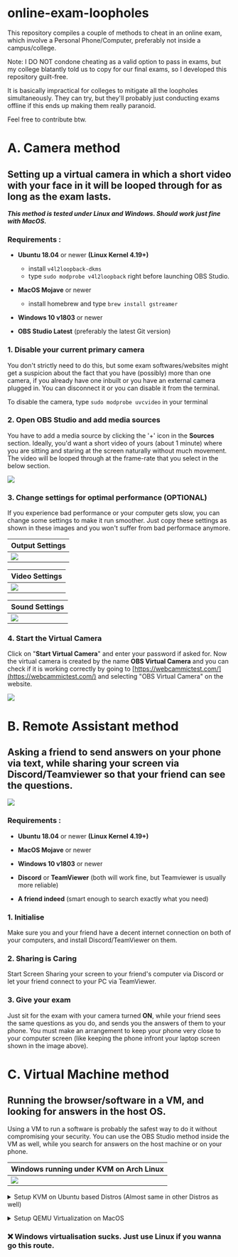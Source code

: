 # online-exam-loopholes
This repository compiles a couple of methods to cheat in an online exam, which involve a Personal Phone/Computer, preferably not inside a campus/college.

Note: I DO NOT condone cheating as a valid option to pass in exams, but my college blatantly told us to copy for our final exams, so I developed this repository guilt-free.

It is basically impractical for colleges to mitigate all the loopholes simultaneously. They can try, but they'll probably just conducting exams offline if this ends up making them really paranoid.


Feel free to contribute btw.

# A. Camera method

## Setting up a virtual camera in which a short video with your face in it will be looped through for as long as the exam lasts.

***This method is tested under Linux and Windows. Should work just fine with MacOS.*** 

### Requirements :

- **Ubuntu 18.04** or newer **(Linux Kernel 4.19+)**

  - install `v4l2loopback-dkms`
  - type `sudo modprobe v4l2loopback` right before launching OBS Studio.

- **MacOS Mojave** or newer

  - install homebrew and type `brew install gstreamer`

- **Windows 10 v1803** or newer

- **OBS Studio Latest** (preferably the latest Git version)


### 1. Disable your current primary camera 

  You don't strictly need to do this, but some exam softwares/websites might get a suspicion about the fact that you have (possibly) more than one camera, if you already have one inbuilt or you have an external camera plugged in. You can disconnect it or you can disable it from the terminal.
  
  To disable the camera, type `sudo modprobe uvcvideo` in your terminal


### 2. Open OBS Studio and add media sources

  You have to add a media source by clicking the '+' icon in the **Sources** section.
  Ideally, you'd want a short video of yours (about 1 minute) where you are sitting and staring at the screen naturally without much movement. The video will be looped through at the frame-rate that you select in the below section.
  
![](img/obs-1.png)


### 3. Change settings for optimal performance (OPTIONAL)

  If you experience bad performance or your computer gets slow, you can change some settings to make it run smoother. Just copy these settings as shown in these images and you won't suffer from bad performace anymore.

| Output Settings |
| --- |
| ![](img/obs-settings-1.png) |

| Video Settings |
| --- |
| ![](img/obs-settings-2.png) |

| Sound Settings |
| --- |
| ![](img/obs-4.3.png) |


### 4. Start the Virtual Camera

  Click on "**Start Virtual Camera**" and enter your password if asked for.
  Now the virtual camera is created by the name **OBS Virtual Camera** and you can check if it is working correctly by going to [https://webcammictest.com/](https://webcammictest.com/) and selecting "OBS Virtual Camera" on the website.
 
 
 
![](img/obs-test.gif)

# B. Remote Assistant method

## Asking a friend to send answers on your phone via text, while sharing your screen via Discord/Teamviewer so that your friend can see the questions. 

![](img/remote.png)


### Requirements :
 
- **Ubuntu 18.04** or newer **(Linux Kernel 4.19+)**
  
- **MacOS Mojave** or newer
 
- **Windows 10 v1803** or newer

- **Discord** or **TeamViewer** (both will work fine, but Teamviewer is usually more reliable)

- **A friend indeed** (smart enough to search exactly what you need)

### 1. Initialise

  Make sure you and your friend have a decent internet connection on both of your computers, and install Discord/TeamViewer on them.

### 2. Sharing is Caring
  
  Start Screen Sharing your screen to your friend's computer via Discord or let your friend connect to your PC via TeamViewer.

### 3. Give your exam

  Just sit for the exam with your camera turned **ON**, while your friend sees the same questions as you do, and sends you the answers of them to your phone. You must make an arrangement to keep your phone very close to your computer screen (like keeping the phone infront your laptop screen shown in the image above).  



# C. Virtual Machine method

## Running the browser/software in a VM, and looking for answers in the host OS. 

Using a VM to run a software is probably the safest way to do it without compromising your security. 
You can use the OBS Studio method inside the VM as well, while you search for answers on the host machine or on your phone.


| Windows running under KVM on Arch Linux |
| --- |
| ![](img/VM.png) |

<p>
<details>
<summary>Setup KVM on Ubuntu based Distros (Almost same in other Distros as well)</summary>



### Requirements:

  - **Ubuntu 18.04** or newer **(Kernel 4.19+)**
 
Note that any Linux distribution will work just fine as long as it is somewhat recent, and can install `virt-manager` and `qemu`.

You can make a Linux VM or a Windows VM. However, this guide focuses on making a Windows VM, as the process is a relatively easier for Linux VM because you don't have to download or install any drivers through an iso.

This guide uses **Ubuntu 20.04** for the demo.


# Creating a Virtual Machine in KVM
This step-by-step guide will take you through setting up a CPU and memory efficient virtual machine to use OBS Studio and give exam at the same time.

## Install KVM
First up, you must install KVM and the Virtual Machine Manager. By installing `virt-manager`, you will get everything you need for your distribution:
```bash
sudo apt-get install -y virt-manager
```

## Download the Windows Professional and KVM VirtIO drivers
You will need the Windows 10 ISO. You will also need drivers for VirtIO to ensure the best performance and lowest overhead for your system. You can download these at the following links.

Windows 10 ISO: https://www.microsoft.com/en-us/software-download/windows10ISO

KVM VirtIO drivers (for all distros): https://fedorapeople.org/groups/virt/virtio-win/direct-downloads/stable-virtio/virtio-win.iso

## Create your virtual machine

Open `virt-manager` (Virtual Machines).

![](img/00.png)

Next, go to `Edit`->`Preferences`, and check `Enable XML editing`, then click the `Close` button.

![](img/01.png)

Now it is time to add a new VM by clicking the `+` button.

![](img/02.png)

Choose `Local install media` and click `Forward`.

![](img/03.png)

Now select the location of your Windows 10 ISO, and `Automatically detect` the installation.

![](img/04.png)

Set your memory and CPUs. We recommend `2` CPUs and `4096MB` for memory. We will be using a Memory Ballooning service, meaning 4096 is the maximum amount of memory the VM will ever use, but will not use this amount except when it is needed.

![](img/05.png)

Choose your virtual disk size, keep in mind this is the maximum size the disk will grow to, but it will not take up this space until it needs it.

![](img/06.png)

Next, name your machine `RDPWindows` so that WinApps can detect it, and choose to `Customize configuration before install`.

![](img/07.png)

After clicking `Finish`, ensure under CPU that `Copy host CPU configuration` is selected, and `Apply`.

**NOTE:** Sometimes this gets turned off after Windows is installed. You should check this option after install as well.

![](img/08.png)

Next, go to the `XML` tab, and edit the `<clock>` section to contain:
```xml
<clock offset='localtime'>
  <timer name='hpet' present='yes'/>
  <timer name='hypervclock' present='yes'/>
</clock>
```
Then `Apply`. This will drastically reduce idle CPU usage (from ~25% to ~3%).

![](img/09.png)

Next, under Memory, lower the `Current allocation` to the minimum memory the VM should use. We recommend `1024MB`.

![](img/10.png)

Under `Boot options`, check `Start virtual machine on host boot up`.

![](img/11.png)

For SATA Disk 1, set the `Disk bus` to `VirtIO`.

![](img/12.png)

For the NIC, set the `Device model` to `virtio`.

![](img/13.png)

Click the `Add Hardware` button in the lower right, and choose `Storage`. For `Device type`, select `CDROM device` and choose the VirtIO driver ISO you downloaded earlier. This will give the Windows 10 Installer access to drivers during the install process. Now click `Finish` to add the new CDROM device.

![](img/14.png)

You are now ready to click `Begin Installation`

![](img/15.png)

Now move on to installing the virtual machine.

## Install the virtual machine
From here out you will install Windows 10 Professional as you would on any other machine.

![](img/16.png)

Once you get to the point of selecting the location for installation, you will see there are no disks available. This is because we need to load the VirtIO driver. Select `Load driver`.

![](img/17.png)

The installer will then ask you to specify where the driver is located. Select the `E:\` drive or whichever drive the VirtIO driver ISO is located on.

![](img/18.png)

Choose the appropriate driver for the OS you have selected, which is most likely the `w10` driver for Windows 10.

![](img/19.png)

You will now see a disk you can select for the installation.

![](img/20.png)

Windows will begin to install, and you will likely need to reboot the VM a number times during this process.

![](img/21.png)

At some point, you will come to a network screen. This is because the VirtIO drivers for the network have not yet been loaded. Simply click `I don't have internet`.

![](img/22.png)

It will confirm your choice, so just choose `Continue with limited setup`.

![](img/23.png)

After you get into Windows and login with the user you created during the install. Open up `Explorer` and navigate the `E:\` drive or wherever the VirtIO driver ISO is mounted. Double click the `virt-win-gt-64.exe` file to launch the VirtIO driver installer.

![](img/24.png)

Leave everything as default and click `Next` through the installer. This will install device drivers as well as the Memory Ballooning service.

***Thanks to this [amazing project](https://github.com/Fmstrat/winapps/) for this guide :)***

</details>
</p>

<p>
<details>
<summary>Setup QEMU Virtualization on MacOS</summary>

### Requirements: 

- **MacOS Mojave** or newer


Follow these Links:

> **M1 and other Apple Silicon Macs:** 
>
> [QEMU_ON_M1](https://gist.github.com/citruz/9896cd6fb63288ac95f81716756cb9aa) by _Citruz_
>
>[MacRumors](https://forums.macrumors.com/threads/success-virtualize-windows-10-for-arm-on-m1-with-alexander-grafs-qemu-hypervisor-patch.2272354/) by _1958llakin_


> **Intel Mac/ Hackintosh:** [Parallels](https://www.parallels.com/)


 </details>
</p>


### ❌ Windows virtualisation sucks. Just use Linux if you wanna go this route.



